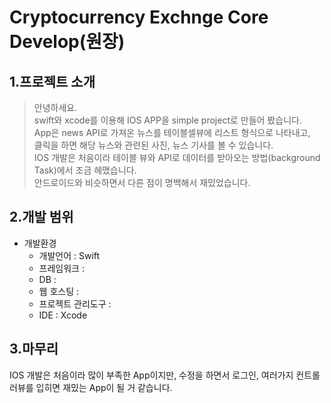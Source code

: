# Cryptocurrency Exchnge Core Develop(원장)
## 1.프로젝트 소개 
>안녕하세요.  
>swift와 xcode를 이용해 IOS APP을 simple project로 만들어 봤습니다.  
>App은 news API로 가져온 뉴스를 테이블셀뷰에 리스트 형식으로 나타내고,  
>클릭을 하면 해당 뉴스와 관련된 사진, 뉴스 기사를 볼 수 있습니다.  
>IOS 개발은 처음이라 테이블 뷰와 API로 데이터를 받아오는 방법(background Task)에서 조금 헤맸습니다.  
>안드로이드와 비슷하면서 다른 점이 명백해서 재밌었습니다.

## 2.개발 범위
* 개발환경 
  * 개발언어 : Swift
  * 프레임워크 : 
  * DB : 
  * 웹 호스팅 : 
  * 프로젝트 관리도구 : 
  * IDE : Xcode

## 3.마무리
  IOS 개발은 처음이라 많이 부족한 App이지만, 수정을 하면서 로그인, 여러가지 컨트롤러뷰를 입히면 재밌는 App이 될 거 같습니다. 
